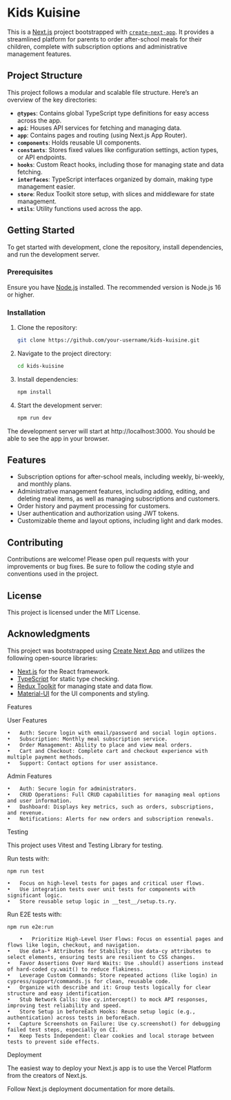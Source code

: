 # Kids Kuisine

This is a [Next.js](https://nextjs.org) project bootstrapped with [`create-next-app`](https://nextjs.org/docs/app/api-reference/cli/create-next-app). It provides a streamlined platform for parents to order after-school meals for their children, complete with subscription options and administrative management features.

## Project Structure

This project follows a modular and scalable file structure. Here’s an overview of the key directories:

-   **`@types`**: Contains global TypeScript type definitions for easy access across the app.
-   **`api`**: Houses API services for fetching and managing data.
-   **`app`**: Contains pages and routing (using Next.js App Router).
-   **`components`**: Holds reusable UI components.
-   **`constants`**: Stores fixed values like configuration settings, action types, or API endpoints.
-   **`hooks`**: Custom React hooks, including those for managing state and data fetching.
-   **`interfaces`**: TypeScript interfaces organized by domain, making type management easier.
-   **`store`**: Redux Toolkit store setup, with slices and middleware for state management.
-   **`utils`**: Utility functions used across the app.

## Getting Started

To get started with development, clone the repository, install dependencies, and run the development server.

### Prerequisites

Ensure you have [Node.js](https://nodejs.org/) installed. The recommended version is Node.js 16 or higher.

### Installation

1. Clone the repository:

    ```bash
    git clone https://github.com/your-username/kids-kuisine.git
    ```

2. Navigate to the project directory:

    ```bash
    cd kids-kuisine
    ```

3. Install dependencies:

    ```bash
    npm install
    ```

4. Start the development server:

    ```bash
    npm run dev
    ```

The development server will start at http://localhost:3000. You should be able to see the app in your browser.

## Features

-   Subscription options for after-school meals, including weekly, bi-weekly, and monthly plans.
-   Administrative management features, including adding, editing, and deleting meal items, as well as managing subscriptions and customers.
-   Order history and payment processing for customers.
-   User authentication and authorization using JWT tokens.
-   Customizable theme and layout options, including light and dark modes.

## Contributing

Contributions are welcome! Please open pull requests with your improvements or bug fixes. Be sure to follow the coding style and conventions used in the project.

## License

This project is licensed under the MIT License.

## Acknowledgments

This project was bootstrapped using [Create Next App](https://nextjs.org/docs/app/api-reference/cli/create-next-app) and utilizes the following open-source libraries:

-   [Next.js](https://nextjs.org/) for the React framework.
-   [TypeScript](https://www.typescriptlang.org/) for static type checking.
-   [Redux Toolkit](https://redux-toolkit.js.org/) for managing state and data flow.
-   [Material-UI](https://material-ui.com/) for the UI components and styling.

Features

User Features

    •	Auth: Secure login with email/password and social login options.
    •	Subscription: Monthly meal subscription service.
    •	Order Management: Ability to place and view meal orders.
    •	Cart and Checkout: Complete cart and checkout experience with multiple payment methods.
    •	Support: Contact options for user assistance.

Admin Features

    •	Auth: Secure login for administrators.
    •	CRUD Operations: Full CRUD capabilities for managing meal options and user information.
    •	Dashboard: Displays key metrics, such as orders, subscriptions, and revenue.
    •	Notifications: Alerts for new orders and subscription renewals.

Testing

This project uses Vitest and Testing Library for testing.

Run tests with:

    npm run test

    •	Focus on high-level tests for pages and critical user flows.
    •	Use integration tests over unit tests for components with significant logic.
    •	Store reusable setup logic in __test__/setup.ts.ry.


Run E2E tests with:

    npm run e2e:run

    	•	Prioritize High-Level User Flows: Focus on essential pages and flows like login, checkout, and navigation.
	•	Use data-* Attributes for Stability: Use data-cy attributes to select elements, ensuring tests are resilient to CSS changes.
	•	Favor Assertions Over Hard Waits: Use .should() assertions instead of hard-coded cy.wait() to reduce flakiness.
	•	Leverage Custom Commands: Store repeated actions (like login) in cypress/support/commands.js for clean, reusable code.
	•	Organize with describe and it: Group tests logically for clear structure and easy identification.
	•	Stub Network Calls: Use cy.intercept() to mock API responses, improving test reliability and speed.
	•	Store Setup in beforeEach Hooks: Reuse setup logic (e.g., authentication) across tests in beforeEach.
	•	Capture Screenshots on Failure: Use cy.screenshot() for debugging failed test steps, especially on CI.
	•	Keep Tests Independent: Clear cookies and local storage between tests to prevent side effects.

Deployment

The easiest way to deploy your Next.js app is to use the Vercel Platform from the creators of Next.js.

Follow Next.js deployment documentation for more details.
